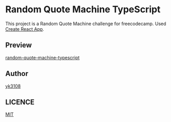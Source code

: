 # Random Quote Machine TypeScript

This project is a Random Quote Machine challenge for freecodecamp.
Used [Create React App](https://github.com/facebook/create-react-app).

## Preview

[random-quote-machine-typescript](https://yk3108.github.io/random-quote-machine-typescript/)

## Author

[yk3108](https://github.com/yk3108)

## LICENCE

[MIT](./LICENSE)
